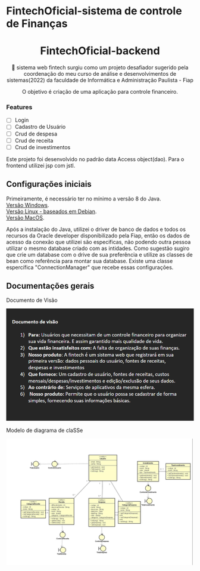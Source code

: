# FintechOficial-sistema de controle de Finanças 

<h1 align="center"> FintechOficial-backend </h1>

<p align="center">🚀 sistema web fintech surgiu como um projeto desafiador sugerido pela coordenação do meu curso de análise e desenvolvimentos de sistemas(2022) da faculdade de Informática e Administração Paulista - Fiap</p>
<p align="center"> O objetivo é criação de  uma aplicação para controle financeiro. </p>


 
### Features

- [ ] Login
- [ ] Cadastro de Usuário
- [ ] Crud de despesa
- [ ] Crud de receita
- [ ] Crud de investimentos

Este projeto foi desenvolvido no padrão data Access object(dao). 
Para o frontend utilizei jsp com jstl.



## Configurações iniciais
Primeiramente, é necessário ter no mínimo a versão 8 do Java.\
[Versão Windows](https://www.oracle.com/java/technologies/downloads/#java8-windows).\
[Versão Linux - baseados em Debian](https://www.oracle.com/java/technologies/downloads/#java8-linux).\
[Versão MacOS](https://www.oracle.com/java/technologies/downloads/#java8-mac).

Após a instalação do Java, utilizei o driver de banco de dados e todos os recursos da Oracle developer disponibilizado pela Fiap, então os dados de acesso da conexão que utilizei são especificas, não podendo outra pessoa utilizar o mesmo database criado com as intidades. Como sugestão sugiro que crie um database com o drive de sua preferência e utilize as classes de bean como referência para montar sua database. Existe uma classe espercífica "ConnectionManager" que recebe essas configurações.

## Documentações gerais
Documento de Visão
<p align="center"> <img src = https://github.com/Jessource/FintechOficial/blob/main/imagens/modelo%20de%20visao.png/> </p>

Modelo de diagrama de claSSe
<p align="center"> <img src = https://github.com/Jessource/FintechOficial/blob/main/imagens/Class%20Diagram.jpg/> </p>

